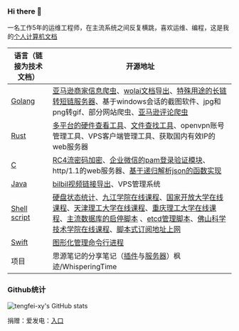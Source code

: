 ### Hi there 👋

一名工作5年的运维工程师，在主流系统之间反复横跳，喜欢运维、编程，这是我的[个人计算机文档](https://www.wolai.com/tengfei-xy/acLQ73ZSwSvmYoXV8B64uz)

| 语言（链接为技术文档）                                       | 开源地址            |
| ------------------------------------------------------------ | ------------------------------------------------------------ |
| [Golang](https://www.wolai.com/tengfei-xy/bjUcRE7tSsscWqpszDvbxx) | [亚马逊商家信息爬虫](https://github.com/tengfei-xy/amazon-crawler)、[wolai文档导出](https://github.com/tengfei-xy/wolai)、[特殊用途的长链转短链服务器](https://github.com/tengfei-xy/l2s)、基于windows会话的截图软件、jpg和png转gif、部分网站爬虫、[亚马逊评论爬虫](https://github.com/tengfei-xy/amazon-product-review) |
| [Rust](https://www.wolai.com/tengfei-xy/mFoUc8fGoyC5ye39mzQL8u) | [多平台的硬件查看工具](https://github.com/tengfei-xy/view-hardware)、[文件查找工具](https://github.com/tengfei-xy/ff)、openvpn账号管理工具、VPS客户端管理工具、获取国内有效IP的web服务器 |
| [C](https://www.wolai.com/tengfei-xy/u71euoz6Kom77Cvq8jxXD1) | [RC4流密码加密](https://github.com/tengfei-xy/RC4-for-c)、[企业微信的pam登录验证模块](https://github.com/tengfei-xy/pam_wxwork)、http/1.1的web服务器、[基于递归解析json的函数实现](https://www.wolai.com/tengfei-xy/7T9RVik1UrBvbs76bCeV8H) |
| [Java](https://www.wolai.com/tengfei-xy/w8hCZgfZpt4ngV4K3byyZe) | [bilbil视频链接导出](https://github.com/tengfei-xy/bilbilVideoExport)、VPS管理系统 |
| [Shell script](https://www.wolai.com/tengfei-xy/au4aJoag7ZPMiUbCU3nfQG) | [硬盘状态统计](https://github.com/tengfei-xy/diskstats)、[九江学院在线课程](https://github.com/tengfei-xy/JiuJiangOnlineCourse)、[国家开放大学在线课程](https://github.com/tengfei-xy/GJKFOnlieCourse)、[天津理工大学在线课程](https://github.com/tengfei-xy/TJLGOnlineCourse)、[重庆理工大学在线课程](https://github.com/tengfei-xy/CQLGOnlineCourse)、[主流数据库的启停脚本](https://github.com/tengfei-xy/dbshell) 、[etcd管理脚本](https://github.com/tengfei-xy/etcd_manage)、[佛山科学技术学院在线课程](https://github.com/tengfei-xy/FoShanOnlieCourse)、[脚本式订阅地址上网](https://github.com/tengfei-xy/ss_manager)|
| [Swift](https://www.wolai.com/tengfei-xy/eKGeTBSUsD9uTzxdEJU1xV) | [图形化管理命令行进程](https://github.com/tengfei-xy/ivisor) |
| 项目                                                   | 思源笔记的分享笔记（[插件](https://github.com/tengfei-xy/siyuan-plugin-share-system)与[服务器](https://github.com/tengfei-xy/siyuan-plugin-share-system-engine)）枫迹/WhisperingTime |

### Github统计
![tengfei-xy's GitHub stats](https://github-readme-stats.vercel.app/api?username=tengfei-xy&show_icons=true&theme=transparent)

捐赠：爱发电：[入口](https://afdian.com/a/tengfei-xy)
